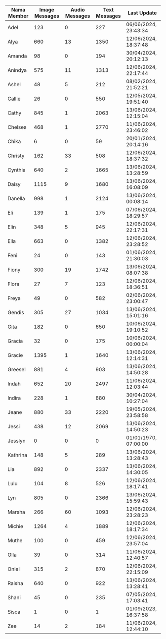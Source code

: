 | Nama Member | Image Messages | Audio Messages | Text Messages | Last Update |
| ------ | -------------- | -------------- | ------------- | ------------ |
| Adel | 123 | 0 | 227 | 06/06/2024, 23:43:34 |
| Alya | 660 | 13 | 1350 | 12/06/2024, 18:37:48 |
| Amanda | 98 | 0 | 194 | 30/04/2024, 20:12:13 |
| Anindya | 575 | 11 | 1313 | 12/06/2024, 22:17:44 |
| Ashel | 48 | 5 | 212 | 08/02/2024, 21:52:21 |
| Callie | 26 | 0 | 550 | 12/05/2024, 19:51:40 |
| Cathy | 845 | 1 | 2063 | 13/06/2024, 12:15:04 |
| Chelsea | 468 | 1 | 2770 | 11/06/2024, 23:46:02 |
| Chika | 6 | 0 | 59 | 20/01/2024, 20:14:16 |
| Christy | 162 | 33 | 508 | 12/06/2024, 18:37:32 |
| Cynthia | 640 | 2 | 1665 | 13/06/2024, 13:28:59 |
| Daisy | 1115 | 9 | 1680 | 13/06/2024, 16:08:09 |
| Danella | 998 | 1 | 2124 | 13/06/2024, 00:08:14 |
| Eli | 139 | 1 | 175 | 07/06/2024, 18:29:57 |
| Elin | 348 | 5 | 945 | 12/06/2024, 22:17:31 |
| Ella | 663 | 0 | 1382 | 12/06/2024, 23:28:52 |
| Feni | 24 | 0 | 143 | 01/06/2024, 21:30:03 |
| Fiony | 300 | 19 | 1742 | 13/06/2024, 08:07:38 |
| Flora | 27 | 7 | 123 | 12/06/2024, 18:36:51 |
| Freya | 49 | 0 | 582 | 02/06/2024, 23:00:47 |
| Gendis | 305 | 27 | 1034 | 13/06/2024, 15:01:16 |
| Gita | 182 | 0 | 650 | 10/06/2024, 19:10:52 |
| Gracia | 32 | 0 | 175 | 10/06/2024, 00:00:04 |
| Gracie | 1395 | 1 | 1640 | 13/06/2024, 12:14:31 |
| Greesel | 881 | 4 | 903 | 13/06/2024, 14:50:28 |
| Indah | 652 | 20 | 2497 | 11/06/2024, 12:03:44 |
| Indira | 228 | 1 | 880 | 30/04/2024, 10:27:04 |
| Jeane | 880 | 33 | 2220 | 19/05/2024, 23:58:58 |
| Jessi | 438 | 12 | 2069 | 13/06/2024, 14:50:23 |
| Jesslyn | 0 | 0 | 0 | 01/01/1970, 07:00:00 |
| Kathrina | 148 | 5 | 289 | 13/06/2024, 13:28:43 |
| Lia | 892 | 0 | 2337 | 13/06/2024, 14:30:05 |
| Lulu | 104 | 8 | 526 | 12/06/2024, 18:17:41 |
| Lyn | 805 | 0 | 2366 | 13/06/2024, 15:59:43 |
| Marsha | 266 | 60 | 1093 | 12/06/2024, 23:28:23 |
| Michie | 1264 | 4 | 1889 | 12/06/2024, 18:17:34 |
| Muthe | 100 | 0 | 459 | 12/06/2024, 23:57:04 |
| Olla | 39 | 0 | 314 | 11/06/2024, 12:40:57 |
| Oniel | 315 | 2 | 870 | 12/06/2024, 22:15:09 |
| Raisha | 640 | 0 | 922 | 13/06/2024, 13:28:41 |
| Shani | 45 | 0 | 235 | 07/05/2024, 17:03:41 |
| Sisca | 1 | 0 | 1 | 01/09/2023, 16:37:58 |
| Zee | 14 | 2 | 184 | 11/06/2024, 12:44:10 |

